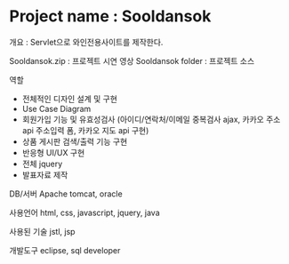 # Project name : Sooldansok
개요 : Servlet으로 와인전용사이트를 제작한다.

Sooldansok.zip : 프로젝트 시연 영상
Sooldansok folder : 프로젝트 소스

역할
- 전체적인 디자인 설계 및 구현
- Use Case Diagram
- 회원가입 기능 및 유효성검사
  (아이디/연락처/이메일 중복검사 ajax, 카카오 주소 api 주소입력 폼, 카카오 지도 api 구현)
- 상품 게시판 검색/출력 기능 구현
- 반응형 UI/UX 구현
- 전체 jquery
- 발표자료 제작

DB/서버
Apache tomcat, oracle

사용언어
html, css, javascript, jquery, java

사용된 기술
jstl, jsp

개발도구
eclipse, sql developer

